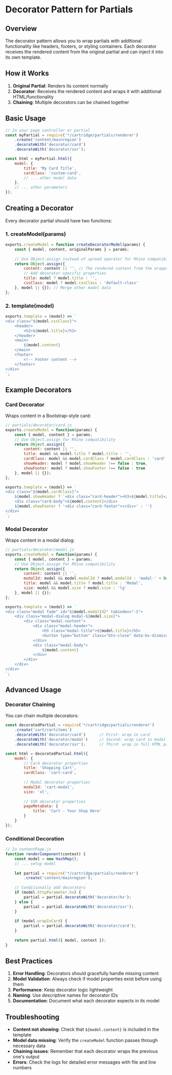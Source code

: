 # Decorator Pattern for Partials

## Overview

The decorator pattern allows you to wrap partials with additional functionality like headers, footers, or styling containers. Each decorator receives the rendered content from the original partial and can inject it into its own template.

## How it Works

1. **Original Partial**: Renders its content normally
2. **Decorator**: Receives the rendered content and wraps it with additional HTML/functionality
3. **Chaining**: Multiple decorators can be chained together

## Basic Usage

```javascript
// In your page controller or partial
const myPartial = require('*/cartridge/partials/renderer')
    .create('content/mainregion')
    .decorateWith('decorator/card')
    .decorateWith('decorator/ssr');

const html = myPartial.html({
    model: {
        title: 'My Card Title',
        cardClass: 'custom-card',
        // ... other model data
    },
    // ... other parameters
});
```

## Creating a Decorator

Every decorator partial should have two functions:

### 1. createModel(params)

```javascript
exports.createModel = function createDecoratorModel(params) {
    const { model, content, originalParams } = params;
    
    // Use Object.assign instead of spread operator for Rhino compatibility
    return Object.assign({
        content: content || '', // The rendered content from the wrapped partial
        // Add decorator-specific properties
        title: model ? model.title : '',
        cssClass: model ? model.cssClass : 'default-class'
    }, model || {}); // Merge other model data
};
```

### 2. template(model)

```javascript
exports.template = (model) => `
<div class="${model.cssClass}">
    <header>
        <h2>${model.title}</h2>
    </header>
    <main>
        ${model.content}
    </main>
    <footer>
        <!-- Footer content -->
    </footer>
</div>
`;
```

## Example Decorators

### Card Decorator
Wraps content in a Bootstrap-style card:

```javascript
// partials/decorator/card.js
exports.createModel = function(params) {
    const { model, content } = params;
    // Use Object.assign for Rhino compatibility
    return Object.assign({
        content: content || '',
        title: model && model.title ? model.title : '',
        cardClass: model && model.cardClass ? model.cardClass : 'card',
        showHeader: model ? model.showHeader !== false : true,
        showFooter: model ? model.showFooter !== false : true
    }, model || {});
};

exports.template = (model) => `
<div class="${model.cardClass}">
    ${model.showHeader ? `<div class="card-header"><h3>${model.title}</h3></div>` : ''}
    <div class="card-body">${model.content}</div>
    ${model.showFooter ? '<div class="card-footer"></div>' : ''}
</div>
`;
```

### Modal Decorator
Wraps content in a modal dialog:

```javascript
// partials/decorator/modal.js
exports.createModel = function(params) {
    const { model, content } = params;
    // Use Object.assign for Rhino compatibility
    return Object.assign({
        content: content || '',
        modalId: model && model.modalId ? model.modalId : 'modal-' + Date.now(),
        title: model && model.title ? model.title : 'Modal',
        size: model && model.size ? model.size : 'lg'
    }, model || {});
};

exports.template = (model) => `
<div class="modal fade" id="${model.modalId}" tabindex="-1">
    <div class="modal-dialog modal-${model.size}">
        <div class="modal-content">
            <div class="modal-header">
                <h5 class="modal-title">${model.title}</h5>
                <button type="button" class="btn-close" data-bs-dismiss="modal"></button>
            </div>
            <div class="modal-body">
                ${model.content}
            </div>
        </div>
    </div>
</div>
`;
```

## Advanced Usage

### Decorator Chaining
You can chain multiple decorators:

```javascript
const decoratedPartial = require('*/cartridge/partials/renderer')
    .create('cart/cartitems')
    .decorateWith('decorator/card')      // First: wrap in card
    .decorateWith('decorator/modal')     // Second: wrap card in modal
    .decorateWith('decorator/ssr');      // Third: wrap in full HTML page

const html = decoratedPartial.html({
    model: {
        // Card decorator properties
        title: 'Shopping Cart',
        cardClass: 'cart-card',
        
        // Modal decorator properties
        modalId: 'cart-modal',
        size: 'xl',
        
        // SSR decorator properties
        pageMetaData: {
            title: 'Cart - Your Shop Here'
        }
    }
});
```

### Conditional Decoration

```javascript
// In contentPage.js
function renderComponent(context) {
    const model = new HashMap();
    // ... setup model
    
    let partial = require('*/cartridge/partials/renderer')
        .create('content/mainregion');
    
    // Conditionally add decorators
    if (model.httpParameter.hx) {
        partial = partial.decorateWith('decorator/hx');
    } else {
        partial = partial.decorateWith('decorator/ssr');
    }
    
    if (model.wrapInCard) {
        partial = partial.decorateWith('decorator/card');
    }
    
    return partial.html({ model, context });
}
```

## Best Practices

1. **Error Handling**: Decorators should gracefully handle missing content
2. **Model Validation**: Always check if model properties exist before using them
3. **Performance**: Keep decorator logic lightweight
4. **Naming**: Use descriptive names for decorator IDs
5. **Documentation**: Document what each decorator expects in its model

## Troubleshooting

- **Content not showing**: Check that `${model.content}` is included in the template
- **Model data missing**: Verify the `createModel` function passes through necessary data
- **Chaining issues**: Remember that each decorator wraps the previous one's output
- **Errors**: Check the logs for detailed error messages with file and line numbers 